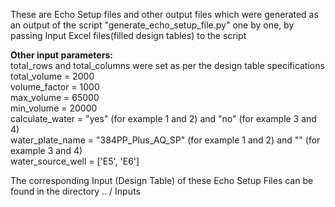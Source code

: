 These are Echo Setup files and other output files which were generated as an output of the script "generate\_echo\_setup\_file.py" one by one, by passing Input Excel files(filled design tables) to the script

**Other input parameters:**  
total_rows and total_columns were set as per the design table specifications
total_volume = 2000  
volume_factor = 1000  
max_volume = 65000  
min_volume = 20000  
calculate_water = "yes" (for example 1 and 2) and "no" (for example 3 and 4)  
water_plate_name = "384PP_Plus_AQ_SP" (for example 1 and 2) and "" (for example 3 and 4)  
water_source_well = \['E5', 'E6'\]

The corresponding Input (Design Table) of these Echo Setup Files can be found in the directory 
.. / Inputs
